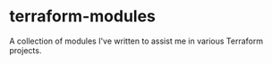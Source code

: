 # terraform-modules
A collection of modules I've written to assist me in various Terraform projects.
